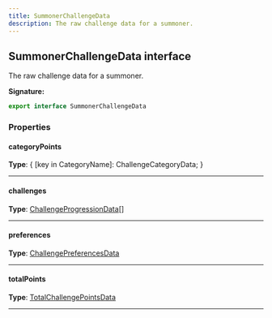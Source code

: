 ```yaml
---
title: SummonerChallengeData
description: The raw challenge data for a summoner.
---
```


## SummonerChallengeData interface

The raw challenge data for a summoner.

**Signature:**

```ts
export interface SummonerChallengeData 
```

### Properties

#### categoryPoints



**Type**: {         [key in CategoryName]: ChallengeCategoryData;     }

---

#### challenges



**Type**: [ChallengeProgressionData](/api/interfaces/challengeprogressiondata)[]

---

#### preferences



**Type**: [ChallengePreferencesData](/api/interfaces/challengepreferencesdata)

---

#### totalPoints



**Type**: [TotalChallengePointsData](/api/interfaces/totalchallengepointsdata)

---

